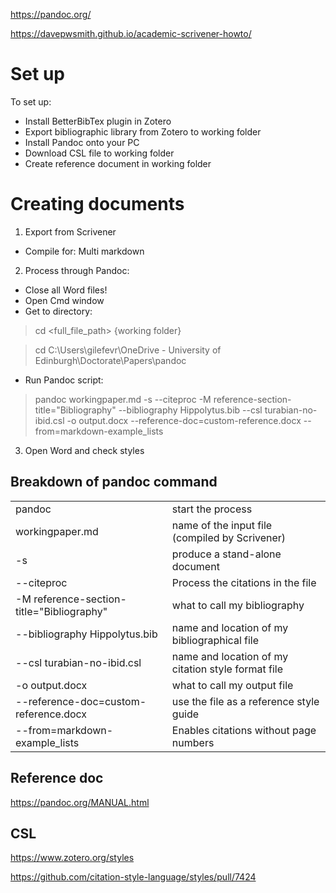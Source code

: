 https://pandoc.org/

https://davepwsmith.github.io/academic-scrivener-howto/

# Set up
To set up:
+ Install BetterBibTex plugin in Zotero
+ Export bibliographic library from Zotero to working folder
+ Install Pandoc onto your PC
+ Download CSL file to working folder
+ Create reference document in working folder

# Creating documents
1. Export from Scrivener 
- Compile for: Multi markdown 
2. Process through Pandoc: 
- Close all Word files! 
- Open Cmd window 
- Get to directory:

> cd <full_file_path> {working folder}

> cd C:\Users\gilefevr\OneDrive - University of Edinburgh\Doctorate\Papers\pandoc 
- Run Pandoc script:
  
> pandoc workingpaper.md -s --citeproc -M reference-section-title="Bibliography" --bibliography Hippolytus.bib --csl turabian-no-ibid.csl -o output.docx --reference-doc=custom-reference.docx --from=markdown-example_lists

3. Open Word and check styles 

## Breakdown of pandoc command
<table>
<tr><td>pandoc </td> <td> start the process </td></tr>
<tr><td> workingpaper.md </td> <td> name of the input file (compiled by Scrivener) </td></tr>
<tr><td>-s</td><td>produce a stand-alone document</td></tr>
<tr><td>--citeproc</td><td>Process the citations in the file</td></tr>
<tr><td>-M reference-section-title="Bibliography"</td><td>what to call my bibliography</td></tr>
<tr><td>--bibliography Hippolytus.bib</td><td>name and location of my bibliographical file</td></tr>
<tr><td>--csl turabian-no-ibid.csl</td><td>name and location of my citation style format file</td></tr>
<tr><td>-o output.docx</td><td>what to call my output file</td></tr>
<tr><td>--reference-doc=custom-reference.docx</td><td>use the file as a reference style guide</td></tr>
<tr><td>--from=markdown-example_lists</td><td>Enables citations without page numbers</td></tr>
</table>

## Reference doc
https://pandoc.org/MANUAL.html

## CSL

https://www.zotero.org/styles

https://github.com/citation-style-language/styles/pull/7424
